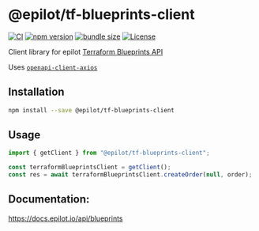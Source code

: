 # @epilot/tf-blueprints-client

[![CI](https://github.com/epilot-dev/sdk-js/workflows/CI/badge.svg)](https://github.com/epilot-dev/sdk-js/actions?query=workflow%3ACI)
[![npm version](https://img.shields.io/npm/v/@epilot/tf-blueprints-client.svg)](https://www.npmjs.com/package/@epilot/tf-blueprints-client)
[![bundle size](https://img.shields.io/bundlephobia/minzip/@epilot/tf-blueprints-client?label=gzip%20bundle)](https://bundlephobia.com/package/@epilot/tf-blueprints-client)
[![License](http://img.shields.io/:license-mit-blue.svg)](https://github.com/epilot-dev/sdk-js/blob/main/LICENSE)

Client library for epilot [Terraform Blueprints API](https://docs.epilot.io/api/tf-blueprints)

Uses [`openapi-client-axios`](https://github.com/anttiviljami/openapi-client-axios)

## Installation

```bash
npm install --save @epilot/tf-blueprints-client
```

## Usage

```typescript
import { getClient } from "@epilot/tf-blueprints-client";

const terraformBlueprintsClient = getClient();
const res = await terraformBlueprintsClient.createOrder(null, order);
```

## Documentation:

https://docs.epilot.io/api/blueprints
